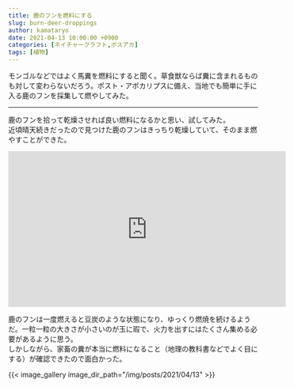 ```yaml
---
title: 鹿のフンを燃料にする
slug: burn-deer-droppings
author: kamataryo
date: 2021-04-13 10:00:00 +0900
categories: [ネイチャークラフト,ポスアカ]
tags: [植物]
---
```

モンゴルなどではよく馬糞を燃料にすると聞く。草食獣ならば糞に含まれるものも対して変わらないだろう。ポスト・アポカリプスに備え、当地でも簡単に手に入る鹿のフンを採集して燃やしてみた。

---
鹿のフンを拾って乾燥させれば良い燃料になるかと思い、試してみた。  
近頃晴天続きだったので見つけた鹿のフンはきっちり乾燥していて、そのまま燃やすことができた。

<iframe width="560" height="315" src="https://www.youtube.com/embed/ulq3pQrwPCw" title="YouTube video player" frameborder="0" allow="accelerometer; autoplay; clipboard-write; encrypted-media; gyroscope; picture-in-picture" allowfullscreen></iframe>

鹿のフンは一度燃えると豆炭のような状態になり、ゆっくり燃焼を続けるようだ。一粒一粒の大きさが小さいのが玉に瑕で、火力を出すにはたくさん集める必要があるように思う。  
しかしながら、家畜の糞が本当に燃料になること（地理の教科書などでよく目にする）が確認できたので面白かった。

{{< image_gallery image_dir_path="/img/posts/2021/04/13" >}}
